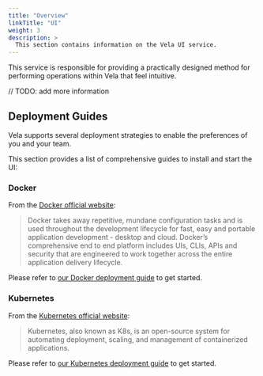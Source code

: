```yaml
---
title: "Overview"
linkTitle: "UI"
weight: 3
description: >
  This section contains information on the Vela UI service.
---
```


This service is responsible for providing a practically designed method for performing operations within Vela that feel intuitive.

// TODO: add more information

## Deployment Guides

Vela supports several deployment strategies to enable the preferences of you and your team.

This section provides a list of comprehensive guides to install and start the UI:

### Docker

From the [Docker official website](https://docker.io/):

> Docker takes away repetitive, mundane configuration tasks and is used throughout the development lifecycle for fast, easy and portable application development - desktop and cloud. Docker’s comprehensive end to end platform includes UIs, CLIs, APIs and security that are engineered to work together across the entire application delivery lifecycle.

Please refer to [our Docker deployment guide](/docs/administration/ui/docker/) to get started.

### Kubernetes

From the [Kubernetes official website](https://kubernetes.io/):

> Kubernetes, also known as K8s, is an open-source system for automating deployment, scaling, and management of containerized applications.

Please refer to [our Kubernetes deployment guide](/docs/administration/ui/kubernetes/) to get started.